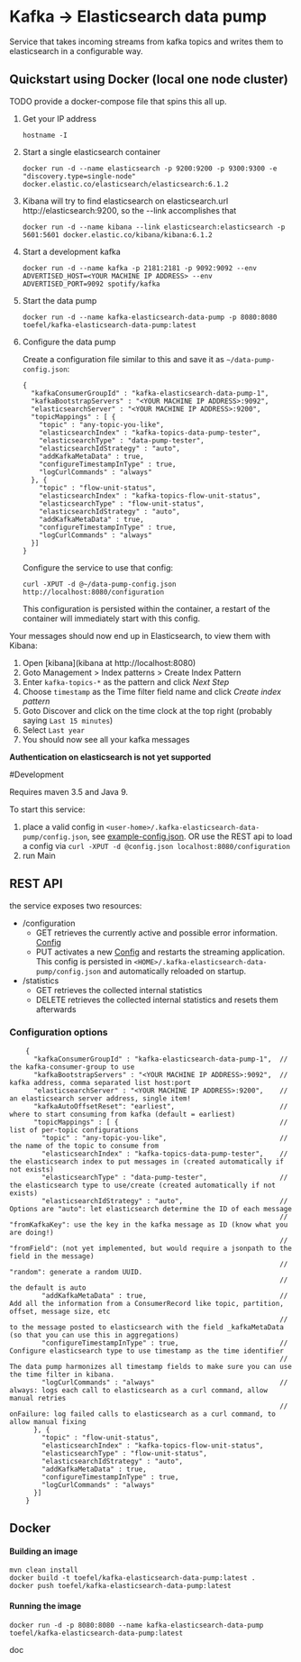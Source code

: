 # Kafka -> Elasticsearch data pump

Service that takes incoming streams from kafka topics and writes them
to elasticsearch in a configurable way.

## Quickstart using Docker (local one node cluster)
    
TODO provide a docker-compose file that spins this all up.    
    
 1. Get your IP address 
  
        hostname -I  
        
 1. Start a single elasticsearch container  
    
        docker run -d --name elasticsearch -p 9200:9200 -p 9300:9300 -e "discovery.type=single-node" docker.elastic.co/elasticsearch/elasticsearch:6.1.2
   
 1. Kibana will try to find elasticsearch on  elasticsearch.url http://elasticsearch:9200, so the --link accomplishes that
    
        docker run -d --name kibana --link elasticsearch:elasticsearch -p 5601:5601 docker.elastic.co/kibana/kibana:6.1.2
    
 1. Start a development kafka
 
        docker run -d --name kafka -p 2181:2181 -p 9092:9092 --env ADVERTISED_HOST=<YOUR MACHINE IP ADDRESS> --env ADVERTISED_PORT=9092 spotify/kafka
    
 1. Start the data pump
        
        docker run -d --name kafka-elasticsearch-data-pump -p 8080:8080 toefel/kafka-elasticsearch-data-pump:latest
 
 1. Configure the data pump
 
    Create a configuration file similar to this and save it as `~/data-pump-config.json`:
 
        {
          "kafkaConsumerGroupId" : "kafka-elasticsearch-data-pump-1",
          "kafkaBootstrapServers" : "<YOUR MACHINE IP ADDRESS>:9092",
          "elasticsearchServer" : "<YOUR MACHINE IP ADDRESS>:9200",
          "topicMappings" : [ {
            "topic" : "any-topic-you-like",
            "elasticsearchIndex" : "kafka-topics-data-pump-tester",
            "elasticsearchType" : "data-pump-tester",
            "elasticsearchIdStrategy" : "auto",
            "addKafkaMetaData" : true,
            "configureTimestampInType" : true,
            "logCurlCommands" : "always"
          }, {
            "topic" : "flow-unit-status",
            "elasticsearchIndex" : "kafka-topics-flow-unit-status",
            "elasticsearchType" : "flow-unit-status",
            "elasticsearchIdStrategy" : "auto",
            "addKafkaMetaData" : true,
            "configureTimestampInType" : true,
            "logCurlCommands" : "always"
          }]
        }
    
    Configure the service to use that config:
    
        curl -XPUT -d @~/data-pump-config.json http://localhost:8080/configuration
        
    This configuration is persisted within the container, a restart of the container will immediately start with this 
    config. 
 
Your messages should now end up in Elasticsearch, to view them with Kibana:

 1. Open [kibana](kibana at http://localhost:8080)
 1. Goto Management > Index patterns > Create Index Pattern
 1. Enter `kafka-topics-*` as the pattern and click *Next Step*
 1. Choose `timestamp` as the Time filter field name and click *Create index pattern*
 1. Goto Discover and click on the time clock at the top right (probably saying `Last 15 minutes`)
 1. Select `Last year`
 1. You should now see all your kafka messages 
  
**Authentication on elasticsearch is not yet supported**

#Development

Requires maven 3.5 and Java 9.

To start this service: 

1. place a valid config in `<user-home>/.kafka-elasticsearch-data-pump/config.json`, see [example-config.json](example-config.json).
   OR use the REST api to load a config via `curl -XPUT -d @config.json localhost:8080/configuration` 
2. run Main

## REST API

the service exposes two resources:

 * /configuration 
    - GET retrieves the currently active and possible error information. [Config](src/main/java/nl/toefel/kafka/elasticsearch/pump/config/Config.java)
    - PUT activates a new [Config](src/main/java/nl/toefel/kafka/elasticsearch/pump/config/Config.java) and restarts the streaming application. This config is persisted in `<HOME>/.kafka-elasticsearch-data-pump/config.json` and automatically reloaded on startup. 
 * /statistics
    - GET retrieves the collected internal statistics
    - DELETE retrieves the collected internal statistics and resets them afterwards
    
### Configuration options    
      
        {
          "kafkaConsumerGroupId" : "kafka-elasticsearch-data-pump-1",  // the kafka-consumer-group to use
          "kafkaBootstrapServers" : "<YOUR MACHINE IP ADDRESS>:9092",  // kafka address, comma separated list host:port 
          "elasticsearchServer" : "<YOUR MACHINE IP ADDRESS>:9200",    // an elasticsearch server address, single item!
          "kafkaAutoOffsetReset": "earliest",                          // where to start consuming from kafka (default = earliest)
          "topicMappings" : [ {                                        // list of per-topic configurations
            "topic" : "any-topic-you-like",                            // the name of the topic to consume from
            "elasticsearchIndex" : "kafka-topics-data-pump-tester",    // the elasticsearch index to put messages in (created automatically if not exists)
            "elasticsearchType" : "data-pump-tester",                  // the elasticsearch type to use/create (created automatically if not exists)
            "elasticsearchIdStrategy" : "auto",                        // Options are "auto": let elasticsearch determine the ID of each message  
                                                                       //             "fromKafkaKey": use the key in the kafka message as ID (know what you are doing!)
                                                                       //             "fromField": (not yet implemented, but would require a jsonpath to the field in the message)
                                                                       //             "random": generate a random UUID.
                                                                       //             the default is auto 
            "addKafkaMetaData" : true,                                 // Add all the information from a ConsumerRecord like topic, partition, offset, message size, etc
                                                                       // to the message posted to elasticsearch with the field _kafkaMetaData (so that you can use this in aggregations)  
            "configureTimestampInType" : true,                         // Configure elasticsearch type to use timestamp as the time identifier
                                                                       // The data pump harmonizes all timestamp fields to make sure you can use the time filter in kibana.
            "logCurlCommands" : "always"                               // always: logs each call to elasticsearch as a curl command, allow manual retries
                                                                       // onFailure: log failed calls to elasticsearch as a curl command, to allow manual fixing
          }, {
            "topic" : "flow-unit-status",
            "elasticsearchIndex" : "kafka-topics-flow-unit-status",
            "elasticsearchType" : "flow-unit-status",
            "elasticsearchIdStrategy" : "auto",
            "addKafkaMetaData" : true,
            "configureTimestampInType" : true,
            "logCurlCommands" : "always"
          }]
        }
    
## Docker

#### Building an image

    mvn clean install
    docker build -t toefel/kafka-elasticsearch-data-pump:latest .
    docker push toefel/kafka-elasticsearch-data-pump:latest
    
#### Running the image

    docker run -d -p 8080:8080 --name kafka-elasticsearch-data-pump toefel/kafka-elasticsearch-data-pump:latest
   doc